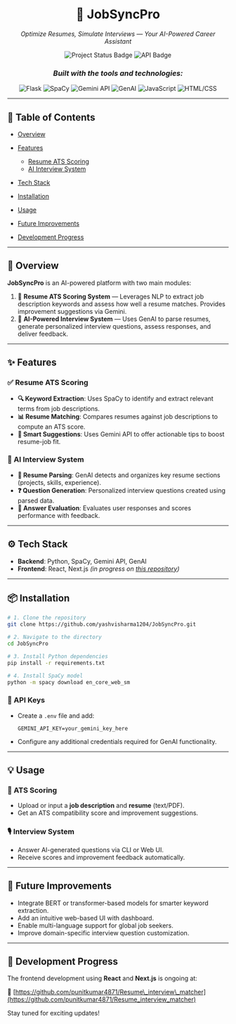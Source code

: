 <h1 align="center">🤖 JobSyncPro</h1>
<p align="center"><i>Optimize Resumes, Simulate Interviews — Your AI-Powered Career Assistant</i></p>

<p align="center">
  <img src="https://img.shields.io/badge/status-in--progress-yellow" alt="Project Status Badge"/>
<!--   <img src="https://img.shields.io/badge/tech-stack-React%20%7C%20Next.js%20%7C%20Python-blue" alt="Tech Stack Badge"/> -->
  <img src="https://img.shields.io/badge/API-Gemini%20%7C%20GenAI-lightgrey" alt="API Badge"/>
</p>

<h3 align="center"><i>Built with the tools and technologies:</i></h3>

<p align="center">
  <img src="https://img.shields.io/badge/-Python-3776AB?logo=python&logoColor=white" alt="Flask"/>
  <img src="https://img.shields.io/badge/-SpaCy-green?logo=spaCy" alt="SpaCy"/>
  <img src="https://img.shields.io/badge/-Gemini_API-black?logo=google" alt="Gemini API"/>
  <img src="https://img.shields.io/badge/-GenAI-purple?logo=openai" alt="GenAI"/>
  <img src="https://img.shields.io/badge/-Next.js-000000?logo=nextdotjs" alt="JavaScript"/>
  <img src="https://img.shields.io/badge/-React-61DAFB?logo=react&logoColor=black" alt="HTML/CSS"/>
</p>

---

## 📑 Table of Contents

* [Overview](#overview)
* [Features](#features)

  * [Resume ATS Scoring](#resume-ats-scoring)
  * [AI Interview System](#ai-interview-system)
* [Tech Stack](#tech-stack)
* [Installation](#installation)
* [Usage](#usage)
* [Future Improvements](#future-improvements)
* [Development Progress](#development-progress)

---

## 📌 Overview

**JobSyncPro** is an AI-powered platform with two main modules:

1. 🎯 **Resume ATS Scoring System** — Leverages NLP to extract job description keywords and assess how well a resume matches. Provides improvement suggestions via Gemini.
2. 🧠 **AI-Powered Interview System** — Uses GenAI to parse resumes, generate personalized interview questions, assess responses, and deliver feedback.

---

## ✨ Features

### ✅ Resume ATS Scoring

* **🔍 Keyword Extraction**: Uses SpaCy to identify and extract relevant terms from job descriptions.
* **📊 Resume Matching**: Compares resumes against job descriptions to compute an ATS score.
* **🧠 Smart Suggestions**: Uses Gemini API to offer actionable tips to boost resume-job fit.

### 🎤 AI Interview System

* **📂 Resume Parsing**: GenAI detects and organizes key resume sections (projects, skills, experience).
* **❓ Question Generation**: Personalized interview questions created using parsed data.
* **📝 Answer Evaluation**: Evaluates user responses and scores performance with feedback.

---

## ⚙️ Tech Stack

* **Backend**: Python, SpaCy, Gemini API, GenAI
* **Frontend**: React, Next.js *(in progress on [this repository](https://github.com/punitkumar4871/Resume_interview_matcher))*

---

## 📦 Installation

```bash
# 1. Clone the repository
git clone https://github.com/yashvisharma1204/JobSyncPro.git

# 2. Navigate to the directory
cd JobSyncPro

# 3. Install Python dependencies
pip install -r requirements.txt

# 4. Install SpaCy model
python -m spacy download en_core_web_sm
```

### 🔐 API Keys

* Create a `.env` file and add:

  ```
  GEMINI_API_KEY=your_gemini_key_here
  ```
* Configure any additional credentials required for GenAI functionality.

---

## 💡 Usage

### 🧾 ATS Scoring

* Upload or input a **job description** and **resume** (text/PDF).
* Get an ATS compatibility score and improvement suggestions.

### 🎙️ Interview System

* Answer AI-generated questions via CLI or Web UI.
* Receive scores and improvement feedback automatically.

---

## 🔮 Future Improvements

* Integrate BERT or transformer-based models for smarter keyword extraction.
* Add an intuitive web-based UI with dashboard.
* Enable multi-language support for global job seekers.
* Improve domain-specific interview question customization.

---

## 🚧 Development Progress

The frontend development using **React** and **Next.js** is ongoing at:

🔗 [https://github.com/punitkumar4871/Resume\_interview\_matcher](https://github.com/punitkumar4871/Resume_interview_matcher)

Stay tuned for exciting updates!

